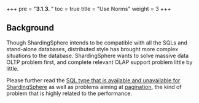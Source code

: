 +++
pre = "<b>3.1.3. </b>"
toc = true
title = "Use Norms"
weight = 3
+++

## Background

Though ShardingSphere intends to be compatible with all the SQLs and stand-alone databases, distributed style has brought more complex situations to the database. 
ShardingSphere wants to solve massive data OLTP problem first, and complete relevant OLAP support problem little by little.

Please further read the [SQL type that is available and unavailable for ShardingSphere](/en/features/sharding/use-norms/sql) as well as problems aiming at [pagination](/en/features/sharding/use-norms/pagination), the kind of problem that is highly related to the performance.
